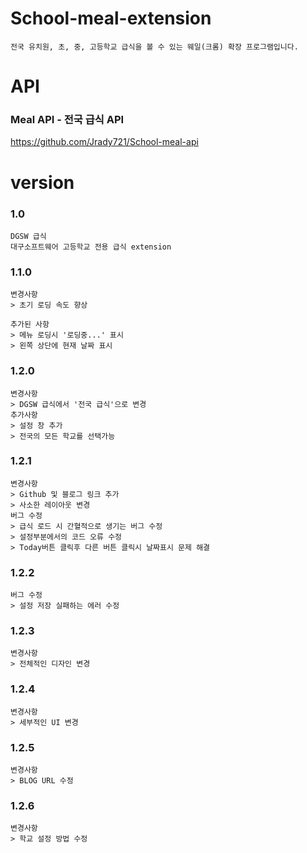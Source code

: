 # School-meal-extension
```angular2html
전국 유치원, 초, 중, 고등학교 급식을 볼 수 있는 웨일(크롬) 확장 프로그램입니다.
```

# API
### Meal API - 전국 급식 API
https://github.com/Jrady721/School-meal-api

# version
### 1.0
```angular2html
DGSW 급식
대구소프트웨어 고등학교 전용 급식 extension
```
### 1.1.0
```angular2html
변경사항
> 초기 로딩 속도 향상

추가된 사항
> 메뉴 로딩시 '로딩중...' 표시
> 왼쪽 상단에 현재 날짜 표시
```

### 1.2.0
```angular2html
변경사항
> DGSW 급식에서 '전국 급식'으로 변경
추가사항
> 설정 창 추가
> 전국의 모든 학교를 선택가능
```

### 1.2.1
```
변경사항
> Github 및 블로그 링크 추가
> 사소한 레이아웃 변경
버그 수정
> 급식 로드 시 간혈적으로 생기는 버그 수정
> 설정부분에서의 코드 오류 수정
> Today버튼 클릭후 다른 버튼 클릭시 날짜표시 문제 해결
```

### 1.2.2
```
버그 수정
> 설정 저장 실패하는 에러 수정
```

### 1.2.3
```
변경사항
> 전체적인 디자인 변경
```

### 1.2.4
```
변경사항
> 세부적인 UI 변경
```

### 1.2.5
```
변경사항
> BLOG URL 수정
```

### 1.2.6
```
변경사항
> 학교 설정 방법 수정
```